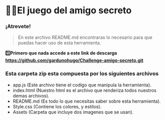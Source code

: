 # 🕵️‍♀️El juego del amigo secreto
### ¡Atrevete!

> En este archivo README.md encontraras lo necesario para que puedas
> hacer uso de esta herramienta.

**1️⃣Primero que nada accede a este link de descarga https://github.com/gardunohugo/Challenge-amigo-secreto.git**

### Esta carpeta zip esta compuesta por los siguientes archivos
+ app.js (Este archivo tiene el codigo que manipula la herramienta).
+ index.html (Nuestro html es el archivo que renderiza todos nuestros demas archivos).
+ README.md (Es todo lo que necesitas saber sobre esta herramienta).
+ Style.css (Contiene los colores, y estilos).
+ Assets (Carpeta que incluye dos imagenes que se usan).
